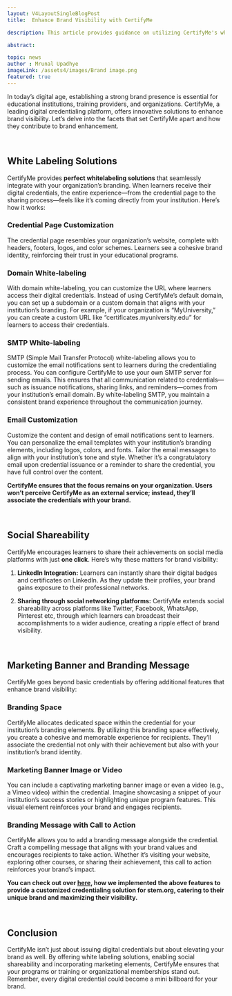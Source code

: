 ```yaml
---
layout: V4LayoutSingleBlogPost
title:  Enhance Brand Visibility with CertifyMe

description: This article provides guidance on utilizing CertifyMe's white labeling solutions and premium marketing features to elevate your brand visibility on your digital credentials.

abstract: 

topic: news
author : Mrunal Upadhye
imageLink: /assets4/images/Brand image.png
featured: true
---
```


In today’s digital age, establishing a strong brand presence is essential for educational institutions, training providers, and organizations. CertifyMe, a leading digital credentialing platform, offers innovative solutions to enhance brand visibility. Let’s delve into the facets that set CertifyMe apart and how they contribute to brand enhancement.

<br>

## White Labeling Solutions

CertifyMe provides **perfect whitelabeling solutions** that seamlessly integrate with your organization’s branding. When learners receive their digital credentials, the entire experience—from the credential page to the sharing process—feels like it’s coming directly from your institution. Here’s how it works:
<br>

### Credential Page Customization

The credential page resembles your organization’s website, complete with headers, footers, logos, and color schemes. Learners see a cohesive brand identity, reinforcing their trust in your educational programs.
<br>

### Domain White-labeling

With domain white-labeling, you can customize the URL where learners access their digital credentials. Instead of using CertifyMe’s default domain, you can set up a subdomain or a custom domain that aligns with your institution’s branding.
For example, if your organization is “MyUniversity,” you can create a custom URL like “certificates.myuniversity.edu” for learners to access their credentials.
<br>

### SMTP White-labeling

SMTP (Simple Mail Transfer Protocol) white-labeling allows you to customize the email notifications sent to learners during the credentialing process.
You can configure CertifyMe to use your own SMTP server for sending emails. This ensures that all communication related to credentials—such as issuance notifications, sharing links, and reminders—comes from your institution’s email domain. By white-labeling SMTP, you maintain a consistent brand experience throughout the communication journey.
<br>

### Email Customization

Customize the content and design of email notifications sent to learners. You can personalize the email templates with your institution’s branding elements, including logos, colors, and fonts.
Tailor the email messages to align with your institution’s tone and style. Whether it’s a congratulatory email upon credential issuance or a reminder to share the credential, you have full control over the content.


**CertifyMe ensures that the focus remains on your organization. Users won’t perceive CertifyMe as an external service; instead, they’ll associate the credentials with your brand.**

<br>

## Social Shareability


CertifyMe encourages learners to share their achievements on social media platforms with just **one click**. Here’s why these matters for brand visibility:

1. **LinkedIn Integration:** Learners can instantly share their digital badges and certificates on LinkedIn. As they update their profiles, your brand gains exposure to their professional networks.

1. **Sharing through social networking platforms:** CertifyMe extends social shareability across platforms like Twitter, Facebook, WhatsApp, Pinterest etc, through which learners can broadcast their accomplishments to a wider audience, creating a ripple effect of brand visibility.

<br>

## Marketing Banner and Branding Message
CertifyMe goes beyond basic credentials by offering additional features that enhance brand visibility:
<br>

### Branding Space
CertifyMe allocates dedicated space within the credential for your institution’s branding elements. By utilizing this branding space effectively, you create a cohesive and memorable experience for recipients. They’ll associate the credential not only with their achievement but also with your institution’s brand identity.
<br>

### Marketing Banner Image or Video
You can include a captivating marketing banner image or even a video (e.g., a Vimeo video) within the credential. Imagine showcasing a snippet of your institution’s success stories or highlighting unique program features. This visual element reinforces your brand and engages recipients.
<br>

### Branding Message with Call to Action
CertifyMe allows you to add a branding message alongside the credential. Craft a compelling message that aligns with your brand values and encourages recipients to take action. Whether it’s visiting your website, exploring other courses, or sharing their achievement, this call to action reinforces your brand’s impact.


**You can check out over [here](https://app.certifyme.online/verify/9cf66b9d10644),  how we implemented the above features to provide a customized credentialing solution for stem.org, catering to their unique brand and maximizing their visibility.**

<br>

## Conclusion 
CertifyMe isn’t just about issuing digital credentials but about elevating your brand as well. By offering white labeling solutions, enabling social shareability and incorporating marketing elements, CertifyMe ensures that your programs or training or organizational memberships stand out. 
Remember, every digital credential could become a mini billboard for your brand.
